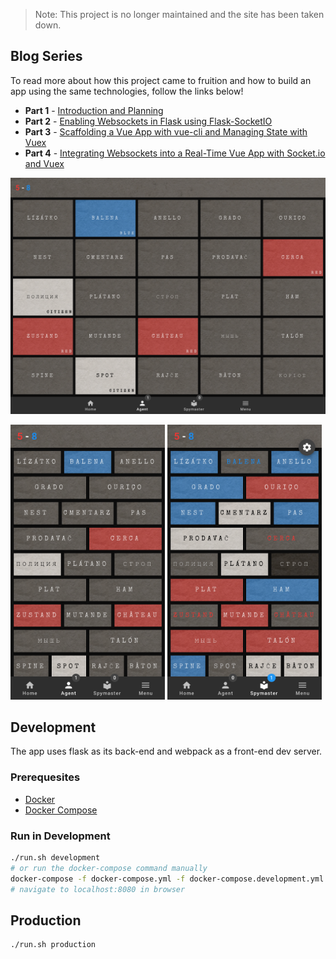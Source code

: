 > Note: This project is no longer maintained and the site has been taken down.

## Blog Series

To read more about how this project came to fruition and how to build an app using the same technologies, follow the links below!

* __Part 1__ - [Introduction and Planning](https://medium.com/hackervalleystudio/weekend-project-part-1-creating-a-real-time-web-based-application-using-flask-vue-and-socket-b71c73f37df7)
* __Part 2__ - [Enabling Websockets in Flask using Flask-SocketIO](https://medium.com/hackervalleystudio/weekend-project-part-2-turning-flask-into-a-real-time-websocket-server-using-flask-socketio-ab6b45f1d896)
* __Part 3__ - [Scaffolding a Vue App with vue-cli and Managing State with Vuex](https://medium.com/hackervalleystudio/weekend-project-part-3-centralizing-state-management-with-vuex-5f4387ebc144)
* __Part 4__ - [Integrating Websockets into a Real-Time Vue App with Socket.io and Vuex](https://medium.com/hackervalleystudio/weekend-project-part-4-integrating-websockets-into-a-real-time-vue-app-with-socket-io-and-vuex-e358e04f477c)

<p>
  <img src="screenshots/player-full.png" alt="Large Player View">
</p>
<p>
  <img src="screenshots/player-mobile.png" alt="Player - mobile" width="49%">
  <img src="screenshots/spymaster-mobile.png" alt="Spymaster - mobile" width="49%">
</p>

## Development

The app uses flask as its back-end and webpack as a front-end dev server.

### Prerequesites

* [Docker](https://www.docker.com/get-started)
* [Docker Compose](https://docs.docker.com/compose/install/)

### Run in Development

```bash
./run.sh development
# or run the docker-compose command manually
docker-compose -f docker-compose.yml -f docker-compose.development.yml up --build
# navigate to localhost:8080 in browser
```

## Production

```bash
./run.sh production
```
